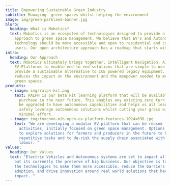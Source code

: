 ```yaml
---
title: Empowering Sustainable Green Industry
subtitle: Managing  green spaces whilst helping the environment
image: img/green-parkland-banner.jpg
blurb:
  heading: What is Mobotics?
  text: Mobotics is an ecosystem of technologies designed to provide a sustainable
    approach to green space management. We believe that EV's and Autonomous
    technology should be more accessible and open to residential and commercial
    users. Our open architecture approach has a roadmap that starts with RALPH.
intro:
  heading: Our Approach
  text: Mobotics ultimately brings together, Intelligent Navigation, AI Vision and
    EV Platforms to enable end to end solutions that are simple to use and
    provide a sustainable alternative to ICE powered legacy equipment. This
    reduces the impact on the environment and the manpower needed to maintain
    green spaces.
products:
  - image: img/ralph-kit.png
    text: RALPH is our beta kit learning platform that will be available for
      purchase in the near future. This enables any existing zero turn mower to
      be upgraded to have autonomous capabilities and helps us all learn how to
      safely leverage autonomous solutions whilst cutting your grass with
      minimal effort.
  - image: img/foxconn-mih-open-ev-platform-features-1024x638.jpg
    text: "We are developing a modular EV platform that can be reused for different
      activities, initially focused on green space management. Options are open
      to explore solutions for farmers and producers in the future to help with
      repetitive tasks and to de-risk the supply chain associated with seasonal
      labour. "
values:
  heading: Our Values
  text: "Electric Vehicles and Autonomous systems are set to impact all our lives
    but its currently the preserve of big business. Our objective is to open up
    the technologies to make them more accessible, reduce the barriers to
    adoption, and drive innovation around real world solutions that have an
    impact. "
---
```

